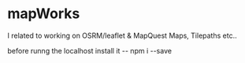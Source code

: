 # mapWorks
I related to working on OSRM/leaflet &amp; MapQuest Maps, Tilepaths etc..   



before runng the localhost install it -- npm i --save

